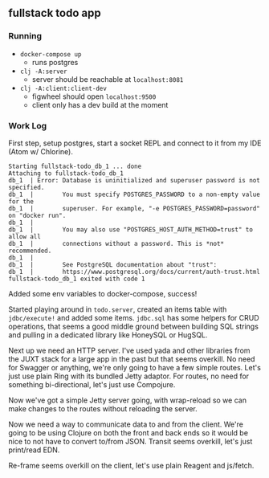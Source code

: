 ## fullstack todo app

### Running

  - `docker-compose up`
    - runs postgres
  - `clj -A:server`
    - server should be reachable at `localhost:8081`
  - `clj -A:client:client-dev`
    - figwheel should open `localhost:9500`
    - client only has a dev build at the moment

### Work Log

First step, setup postgres, start a socket REPL and connect to it from my IDE (Atom w/ Chlorine).

```
Starting fullstack-todo_db_1 ... done
Attaching to fullstack-todo_db_1
db_1  | Error: Database is uninitialized and superuser password is not specified.
db_1  |        You must specify POSTGRES_PASSWORD to a non-empty value for the
db_1  |        superuser. For example, "-e POSTGRES_PASSWORD=password" on "docker run".
db_1  |
db_1  |        You may also use "POSTGRES_HOST_AUTH_METHOD=trust" to allow all
db_1  |        connections without a password. This is *not* recommended.
db_1  |
db_1  |        See PostgreSQL documentation about "trust":
db_1  |        https://www.postgresql.org/docs/current/auth-trust.html
fullstack-todo_db_1 exited with code 1
```

Added some env variables to docker-compose, success!

Started playing around in `todo.server`, created an items table with `jdbc/execute!` and added some items. `jdbc.sql` has some helpers for CRUD operations, that seems a good middle ground between building SQL strings and pulling in a dedicated library like HoneySQL or HugSQL.

Next up we need an HTTP server. I've used yada and other libraries from the JUXT stack for a large app in the past but that seems overkill. No need for Swagger or anything, we're only going to have a few simple routes. Let's just use plain Ring with its bundled Jetty adaptor. For routes, no need for something bi-directional, let's just use Compojure.

Now we've got a simple Jetty server going, with wrap-reload so we can make changes to the routes without reloading the server.

Now we need a way to communicate data to and from the client. We're going to be using Clojure on both the front and back ends so it would be nice to not have to convert to/from JSON. Transit seems overkill, let's just print/read EDN.

Re-frame seems overkill on the client, let's use plain Reagent and js/fetch.
